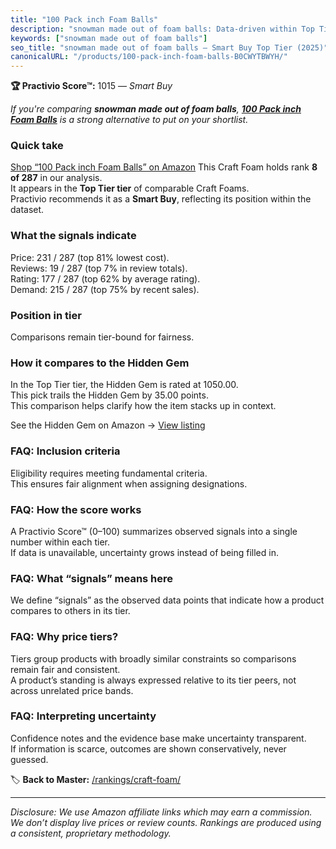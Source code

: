 ```yaml
---
title: "100 Pack inch Foam Balls"
description: "snowman made out of foam balls: Data-driven within Top Tier ranking using the Practivio Score™. Positioned by quality, value, demand, findability, momentum."
keywords: ["snowman made out of foam balls"]
seo_title: "snowman made out of foam balls — Smart Buy Top Tier (2025)"
canonicalURL: "/products/100-pack-inch-foam-balls-B0CWYTBWYH/"
---
```


**🏆 Practivio Score™:** 1015 — _Smart Buy_


*If you're comparing **snowman made out of foam balls**, **[100 Pack inch Foam Balls](https://www.amazon.com/dp/B0CWYTBWYH?tag=practivio-20)** is a strong alternative to put on your shortlist.*
### Quick take
[Shop “100 Pack inch Foam Balls” on Amazon](https://www.amazon.com/dp/B0CWYTBWYH?tag=practivio-20)
This Craft Foam holds rank **8 of 287** in our analysis.  
It appears in the **Top Tier tier** of comparable Craft Foams.  
Practivio recommends it as a **Smart Buy**, reflecting its position within the dataset.

### What the signals indicate
Price: 231 / 287 (top 81% lowest cost).  
Reviews: 19 / 287 (top 7% in review totals).  
Rating: 177 / 287 (top 62% by average rating).  
Demand: 215 / 287 (top 75% by recent sales).

### Position in tier
Comparisons remain tier-bound for fairness.

### How it compares to the Hidden Gem
In the Top Tier tier, the Hidden Gem is rated at 1050.00.  
This pick trails the Hidden Gem by 35.00 points.  
This comparison helps clarify how the item stacks up in context.  

See the Hidden Gem on Amazon → [View listing](https://www.amazon.com/dp/B07S6ZY5J9?tag=practivio-20)

### FAQ: Inclusion criteria
Eligibility requires meeting fundamental criteria.  
This ensures fair alignment when assigning designations.

### FAQ: How the score works
A Practivio Score™ (0–100) summarizes observed signals into a single number within each tier.  
If data is unavailable, uncertainty grows instead of being filled in.

### FAQ: What “signals” means here
We define “signals” as the observed data points that indicate how a product compares to others in its tier.

### FAQ: Why price tiers?
Tiers group products with broadly similar constraints so comparisons remain fair and consistent.  
A product’s standing is always expressed relative to its tier peers, not across unrelated price bands.

### FAQ: Interpreting uncertainty
Confidence notes and the evidence base make uncertainty transparent.  
If information is scarce, outcomes are shown conservatively, never guessed.


🏷️ **Back to Master:** [/rankings/craft-foam/](/rankings/craft-foam/)

---
_Disclosure: We use Amazon affiliate links which may earn a commission. We don’t display live prices or review counts. Rankings are produced using a consistent, proprietary methodology._
